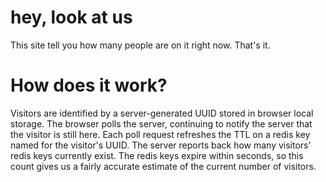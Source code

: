 # hey, look at us

This site tell you how many people are on it right now. That's it.

# How does it work?

Visitors are identified by a server-generated UUID stored in browser local storage. The browser polls the server, continuing to notify the server that the visitor is still here. Each poll request refreshes the TTL on a redis key named for the visitor's UUID. The server reports back how many visitors' redis keys currently exist. The redis keys expire within seconds, so this count gives us a fairly accurate estimate of the current number of visitors.
